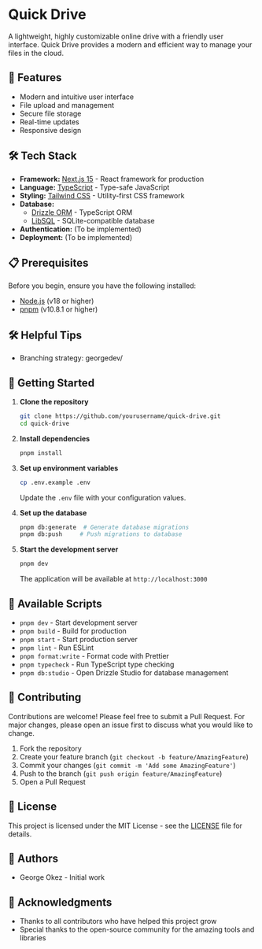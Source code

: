 # Quick Drive

A lightweight, highly customizable online drive with a friendly user interface. Quick Drive provides a modern and efficient way to manage your files in the cloud.

## 🚀 Features

- Modern and intuitive user interface
- File upload and management
- Secure file storage
- Real-time updates
- Responsive design

## 🛠️ Tech Stack

- **Framework:** [Next.js 15](https://nextjs.org/) - React framework for production
- **Language:** [TypeScript](https://www.typescriptlang.org/) - Type-safe JavaScript
- **Styling:** [Tailwind CSS](https://tailwindcss.com/) - Utility-first CSS framework
- **Database:** 
  - [Drizzle ORM](https://orm.drizzle.team/) - TypeScript ORM
  - [LibSQL](https://libsql.org/) - SQLite-compatible database
- **Authentication:** (To be implemented)
- **Deployment:** (To be implemented)

## 📋 Prerequisites

Before you begin, ensure you have the following installed:
- [Node.js](https://nodejs.org/) (v18 or higher)
- [pnpm](https://pnpm.io/) (v10.8.1 or higher)

## 🛠️ Helpful Tips
- Branching strategy: georgedev/<branch-name>


## 🚀 Getting Started

1. **Clone the repository**
   ```bash
   git clone https://github.com/yourusername/quick-drive.git
   cd quick-drive
   ```

2. **Install dependencies**
   ```bash
   pnpm install
   ```

3. **Set up environment variables**
   ```bash
   cp .env.example .env
   ```
   Update the `.env` file with your configuration values.

4. **Set up the database**
   ```bash
   pnpm db:generate  # Generate database migrations
   pnpm db:push     # Push migrations to database
   ```

5. **Start the development server**
   ```bash
   pnpm dev
   ```
   The application will be available at `http://localhost:3000`

## 📝 Available Scripts

- `pnpm dev` - Start development server
- `pnpm build` - Build for production
- `pnpm start` - Start production server
- `pnpm lint` - Run ESLint
- `pnpm format:write` - Format code with Prettier
- `pnpm typecheck` - Run TypeScript type checking
- `pnpm db:studio` - Open Drizzle Studio for database management

## 🤝 Contributing

Contributions are welcome! Please feel free to submit a Pull Request. For major changes, please open an issue first to discuss what you would like to change.

1. Fork the repository
2. Create your feature branch (`git checkout -b feature/AmazingFeature`)
3. Commit your changes (`git commit -m 'Add some AmazingFeature'`)
4. Push to the branch (`git push origin feature/AmazingFeature`)
5. Open a Pull Request

## 📄 License

This project is licensed under the MIT License - see the [LICENSE](LICENSE) file for details.

## 👥 Authors

- George Okez - Initial work

## 🙏 Acknowledgments

- Thanks to all contributors who have helped this project grow
- Special thanks to the open-source community for the amazing tools and libraries

